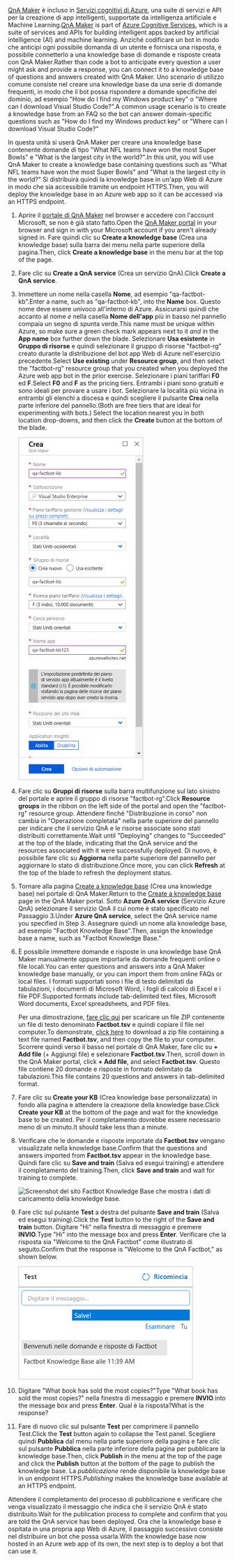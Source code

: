 
<span data-ttu-id="bdd27-101">[QnA Maker](https://www.qnamaker.ai/) è incluso in [Servizi cognitivi di Azure](https://www.microsoft.com/cognitive-services/), una suite di servizi e API per la creazione di app intelligenti, supportate da intelligenza artificiale e Machine Learning.</span><span class="sxs-lookup"><span data-stu-id="bdd27-101">[QnA Maker](https://www.qnamaker.ai/) is part of [Azure Cognitive Services](https://www.microsoft.com/cognitive-services/), which is a suite of services and APIs for building intelligent apps backed by artificial intelligence (AI) and machine learning.</span></span> <span data-ttu-id="bdd27-102">Anziché codificare un bot in modo che anticipi ogni possibile domanda di un utente e fornisca una risposta, è possibile connetterlo a una knowledge base di domande e risposte creata con QnA Maker.</span><span class="sxs-lookup"><span data-stu-id="bdd27-102">Rather than code a bot to anticipate every question a user might ask and provide a response, you can connect it to a knowledge base of questions and answers created with QnA Maker.</span></span> <span data-ttu-id="bdd27-103">Uno scenario di utilizzo comune consiste nel creare una knowledge base da una serie di domande frequenti, in modo che il bot possa rispondere a domande specifiche del dominio, ad esempio "How do I find my Windows product key" o "Where can I download Visual Studio Code?".</span><span class="sxs-lookup"><span data-stu-id="bdd27-103">A common usage scenario is to create a knowledge base from an FAQ so the bot can answer domain-specific questions such as "How do I find my Windows product key" or "Where can I download Visual Studio Code?"</span></span>

<span data-ttu-id="bdd27-104">In questa unità si userà QnA Maker per creare una knowledge base contenente domande di tipo "What NFL teams have won the most Super Bowls" e "What is the largest city in the world?".</span><span class="sxs-lookup"><span data-stu-id="bdd27-104">In this unit, you will use QnA Maker to create a knowledge base containing questions such as "What NFL teams have won the most Super Bowls" and "What is the largest city in the world?"</span></span> <span data-ttu-id="bdd27-105">Si distribuirà quindi la knowledge base in un'app Web di Azure in modo che sia accessibile tramite un endpoint HTTPS.</span><span class="sxs-lookup"><span data-stu-id="bdd27-105">Then, you will deploy the knowledge base in an Azure web app so it can be accessed via an HTTPS endpoint.</span></span>

1. <span data-ttu-id="bdd27-106">Aprire il [portale di QnA Maker](https://www.qnamaker.ai/) nel browser e accedere con l'account Microsoft, se non è già stato fatto.</span><span class="sxs-lookup"><span data-stu-id="bdd27-106">Open the [QnA Maker portal](https://www.qnamaker.ai/) in your browser and sign in with your Microsoft account if you aren't already signed in.</span></span> <span data-ttu-id="bdd27-107">Fare quindi clic su **Create a knowledge base** (Crea una knowledge base) sulla barra dei menu nella parte superiore della pagina.</span><span class="sxs-lookup"><span data-stu-id="bdd27-107">Then, click **Create a knowledge base** in the menu bar at the top of the page.</span></span>

1. <span data-ttu-id="bdd27-108">Fare clic su **Create a QnA service** (Crea un servizio QnA).</span><span class="sxs-lookup"><span data-stu-id="bdd27-108">Click **Create a QnA service**.</span></span>

1. <span data-ttu-id="bdd27-109">Immettere un nome nella casella **Nome**, ad esempio "qa-factbot-kb".</span><span class="sxs-lookup"><span data-stu-id="bdd27-109">Enter a name, such as "qa-factbot-kb", into the **Name** box.</span></span> <span data-ttu-id="bdd27-110">Questo nome deve essere univoco all'interno di Azure. Assicurarsi quindi che accanto al nome *e* nella casella **Nome dell'app** più in basso nel pannello compaia un segno di spunta verde.</span><span class="sxs-lookup"><span data-stu-id="bdd27-110">This name must be unique within Azure, so make sure a green check mark appears next to it *and* in the **App name** box further down the blade.</span></span> <span data-ttu-id="bdd27-111">Selezionare **Usa esistente** in **Gruppo di risorse** e quindi selezionare il gruppo di risorse "factbot-rg" creato durante la distribuzione del bot app Web di Azure nell'esercizio precedente.</span><span class="sxs-lookup"><span data-stu-id="bdd27-111">Select **Use existing** under **Resource group**, and then select the "factbot-rg" resource group that you created when you deployed the Azure web app bot in the prior exercise.</span></span> <span data-ttu-id="bdd27-112">Selezionare i piani tariffari **F0** ed **F**.</span><span class="sxs-lookup"><span data-stu-id="bdd27-112">Select **F0** and **F** as the pricing tiers.</span></span> <span data-ttu-id="bdd27-113">Entrambi i piani sono gratuiti e sono ideali per provare a usare i bot. Selezionare la località più vicina in entrambi gli elenchi a discesa e quindi scegliere il pulsante **Crea** nella parte inferiore del pannello.</span><span class="sxs-lookup"><span data-stu-id="bdd27-113">(Both are free tiers that are ideal for experimenting with bots.) Select the location nearest you in both location drop-downs, and then click the **Create** button at the bottom of the blade.</span></span>

    ![Screenshot del portale di Azure che mostra il pannello di creazione di QnA Maker con i valori di configurazione descritti.](../media/3-new-qna-maker-service.png)

1. <span data-ttu-id="bdd27-115">Fare clic su **Gruppi di risorse** sulla barra multifunzione sul lato sinistro del portale e aprire il gruppo di risorse "factbot-rg".</span><span class="sxs-lookup"><span data-stu-id="bdd27-115">Click **Resource groups** in the ribbon on the left side of the portal and open the "factbot-rg" resource group.</span></span> <span data-ttu-id="bdd27-116">Attendere finché "Distribuzione in corso" non cambia in "Operazione completata" nella parte superiore del pannello per indicare che il servizio QnA e le risorse associate sono stati distribuiti correttamente.</span><span class="sxs-lookup"><span data-stu-id="bdd27-116">Wait until "Deploying" changes to "Succeeded" at the top of the blade, indicating that the QnA service and the resources associated with it were successfully deployed.</span></span> <span data-ttu-id="bdd27-117">Di nuovo, è possibile fare clic su **Aggiorna** nella parte superiore del pannello per aggiornare lo stato di distribuzione.</span><span class="sxs-lookup"><span data-stu-id="bdd27-117">Once more, you can click **Refresh** at the top of the blade to refresh the deployment status.</span></span>

1. <span data-ttu-id="bdd27-118">Tornare alla pagina [Create a knowledge base](https://www.qnamaker.ai/Create) (Crea una knowledge base) nel portale di QnA Maker.</span><span class="sxs-lookup"><span data-stu-id="bdd27-118">Return to the [Create a knowledge base](https://www.qnamaker.ai/Create) page in the QnA Maker portal.</span></span> <span data-ttu-id="bdd27-119">Sotto **Azure QnA service** (Servizio Azure QnA) selezionare il servizio QnA il cui nome è stato specificato nel Passaggio 3.</span><span class="sxs-lookup"><span data-stu-id="bdd27-119">Under **Azure QnA service**, select the QnA service name you specified in Step 3.</span></span> <span data-ttu-id="bdd27-120">Assegnare quindi un nome alla knowledge base, ad esempio "Factbot Knowledge Base".</span><span class="sxs-lookup"><span data-stu-id="bdd27-120">Then, assign the knowledge base a name, such as "Factbot Knowledge Base."</span></span>

1. <span data-ttu-id="bdd27-121">È possibile immettere domande e risposte in una knowledge base QnA Maker manualmente oppure importarle da domande frequenti online o file locali.</span><span class="sxs-lookup"><span data-stu-id="bdd27-121">You can enter questions and answers into a QnA Maker knowledge base manually, or you can import them from online FAQs or local files.</span></span> <span data-ttu-id="bdd27-122">I formati supportati sono i file di testo delimitati da tabulazioni, i documenti di Microsoft Word, i fogli di calcolo di Excel e i file PDF.</span><span class="sxs-lookup"><span data-stu-id="bdd27-122">Supported formats include tab-delimited text files, Microsoft Word documents, Excel spreadsheets, and PDF files.</span></span>

    <span data-ttu-id="bdd27-123">Per una dimostrazione, [fare clic qui](https://topcs.blob.core.windows.net/public/bots-resources.zip) per scaricare un file ZIP contenente un file di testo denominato **Factbot.tsv** e quindi copiare il file nel computer.</span><span class="sxs-lookup"><span data-stu-id="bdd27-123">To demonstrate, [click here](https://topcs.blob.core.windows.net/public/bots-resources.zip) to download a zip file containing a text file named **Factbot.tsv**, and then copy the file to your computer.</span></span> <span data-ttu-id="bdd27-124">Scorrere quindi verso il basso nel portale di QnA Maker, fare clic su **+ Add file** (+ Aggiungi file) e selezionare **Factbot.tsv**.</span><span class="sxs-lookup"><span data-stu-id="bdd27-124">Then, scroll down in the QnA Maker portal, click **+ Add file**, and select **Factbot.tsv**.</span></span> <span data-ttu-id="bdd27-125">Questo file contiene 20 domande e risposte in formato delimitato da tabulazioni.</span><span class="sxs-lookup"><span data-stu-id="bdd27-125">This file contains 20 questions and answers in tab-delimited format.</span></span>

1. <span data-ttu-id="bdd27-126">Fare clic su **Create your KB** (Crea knowledge base personalizzata) in fondo alla pagina e attendere la creazione della knowledge base.</span><span class="sxs-lookup"><span data-stu-id="bdd27-126">Click **Create your KB** at the bottom of the page and wait for the knowledge base to be created.</span></span> <span data-ttu-id="bdd27-127">Per il completamento dovrebbe essere necessario meno di un minuto.</span><span class="sxs-lookup"><span data-stu-id="bdd27-127">It should take less than a minute.</span></span>

1. <span data-ttu-id="bdd27-128">Verificare che le domande e risposte importate da **Factbot.tsv** vengano visualizzate nella knowledge base.</span><span class="sxs-lookup"><span data-stu-id="bdd27-128">Confirm that the questions and answers imported from **Factbot.tsv** appear in the knowledge base.</span></span> <span data-ttu-id="bdd27-129">Quindi fare clic su **Save and train** (Salva ed esegui training) e attendere il completamento del training.</span><span class="sxs-lookup"><span data-stu-id="bdd27-129">Then, click **Save and train** and wait for training to complete.</span></span>

    ![Screenshot del sito Factbot Knowledge Base che mostra i dati di caricamento della knowledge base.](../media/3-save-and-train.png)

1. <span data-ttu-id="bdd27-131">Fare clic sul pulsante **Test** a destra del pulsante **Save and train** (Salva ed esegui training).</span><span class="sxs-lookup"><span data-stu-id="bdd27-131">Click the **Test** button to the right of the **Save and train** button.</span></span> <span data-ttu-id="bdd27-132">Digitare "Hi" nella finestra di messaggio e premere **INVIO**.</span><span class="sxs-lookup"><span data-stu-id="bdd27-132">Type "Hi" into the message box and press **Enter**.</span></span> <span data-ttu-id="bdd27-133">Verificare che la risposta sia "Welcome to the QnA Factbot" come illustrato di seguito.</span><span class="sxs-lookup"><span data-stu-id="bdd27-133">Confirm that the response is "Welcome to the QnA Factbot," as shown below.</span></span>

    ![Screenshot di un'interazione di test con il bot chat creato.](../media/3-test-kb.png)

1. <span data-ttu-id="bdd27-135">Digitare "What book has sold the most copies?"</span><span class="sxs-lookup"><span data-stu-id="bdd27-135">Type "What book has sold the most copies?"</span></span> <span data-ttu-id="bdd27-136">nella finestra di messaggio e premere **INVIO**.</span><span class="sxs-lookup"><span data-stu-id="bdd27-136">into the message box and press **Enter**.</span></span> <span data-ttu-id="bdd27-137">Qual è la risposta?</span><span class="sxs-lookup"><span data-stu-id="bdd27-137">What is the response?</span></span>

1. <span data-ttu-id="bdd27-138">Fare di nuovo clic sul pulsante **Test** per comprimere il pannello Test.</span><span class="sxs-lookup"><span data-stu-id="bdd27-138">Click the **Test** button again to collapse the Test panel.</span></span> <span data-ttu-id="bdd27-139">Scegliere quindi **Pubblica** dal menu nella parte superiore della pagina e fare clic sul pulsante **Pubblica** nella parte inferiore della pagina per pubblicare la knowledge base.</span><span class="sxs-lookup"><span data-stu-id="bdd27-139">Then, click **Publish** in the menu at the top of the page and click the **Publish** button at the bottom of the page to publish the knowledge base.</span></span> <span data-ttu-id="bdd27-140">La *pubblicazione* rende disponibile la knowledge base in un endpoint HTTPS.</span><span class="sxs-lookup"><span data-stu-id="bdd27-140">*Publishing* makes the knowledge base available at an HTTPS endpoint.</span></span>

<span data-ttu-id="bdd27-141">Attendere il completamento del processo di pubblicazione e verificare che venga visualizzato il messaggio che indica che il servizio QnA è stato distribuito.</span><span class="sxs-lookup"><span data-stu-id="bdd27-141">Wait for the publication process to complete and confirm that you are told the QnA service has been deployed.</span></span> <span data-ttu-id="bdd27-142">Ora che la knowledge base è ospitata in una propria app Web di Azure, il passaggio successivo consiste nel distribuire un bot che possa usarla.</span><span class="sxs-lookup"><span data-stu-id="bdd27-142">With the knowledge base now hosted in an Azure web app of its own, the next step is to deploy a bot that can use it.</span></span>
